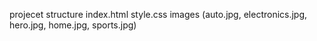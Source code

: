 projecet structure
index.html
style.css
images (auto.jpg, electronics.jpg, hero.jpg, home.jpg, sports.jpg)
